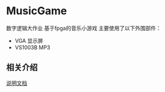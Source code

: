 # MusicGame
数字逻辑大作业 基于fpga的音乐小游戏
主要使用了以下外围部件：
+ VGA       显示屏
+ VS1003B   MP3
## 相关介绍
[说明文档](http://150.158.179.219/index.php/2021/01/29/musicgame/)
